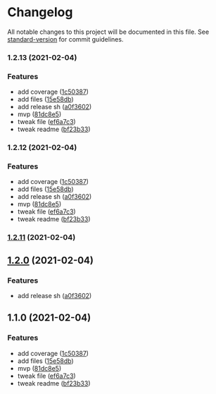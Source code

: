 # Changelog

All notable changes to this project will be documented in this file. See [standard-version](https://github.com/conventional-changelog/standard-version) for commit guidelines.

### 1.2.13 (2021-02-04)


### Features

* add coverage ([1c50387](https://github.com/yanlee26/ts-package/commit/1c50387d62fc2afe4bb20a6dbfe4b7a49ec8504f))
* add files ([15e58db](https://github.com/yanlee26/ts-package/commit/15e58dbe49f06965ee39424f986c6e19418cf643))
* add release sh ([a0f3602](https://github.com/yanlee26/ts-package/commit/a0f36027c20d076d186127c3343ccbdd4b7507ec))
* mvp ([81dc8e5](https://github.com/yanlee26/ts-package/commit/81dc8e5406275f92d505e7565d44ff20bb200b0e))
* tweak file ([ef6a7c3](https://github.com/yanlee26/ts-package/commit/ef6a7c3d918d8620b37a0466cb1f818e28ef37d8))
* tweak readme ([bf23b33](https://github.com/yanlee26/ts-package/commit/bf23b338cf3964748d401a953ed5355d1aae9b4c))

### 1.2.12 (2021-02-04)


### Features

* add coverage ([1c50387](https://github.com/yanlee26/ts-package/commit/1c50387d62fc2afe4bb20a6dbfe4b7a49ec8504f))
* add files ([15e58db](https://github.com/yanlee26/ts-package/commit/15e58dbe49f06965ee39424f986c6e19418cf643))
* add release sh ([a0f3602](https://github.com/yanlee26/ts-package/commit/a0f36027c20d076d186127c3343ccbdd4b7507ec))
* mvp ([81dc8e5](https://github.com/yanlee26/ts-package/commit/81dc8e5406275f92d505e7565d44ff20bb200b0e))
* tweak file ([ef6a7c3](https://github.com/yanlee26/ts-package/commit/ef6a7c3d918d8620b37a0466cb1f818e28ef37d8))
* tweak readme ([bf23b33](https://github.com/yanlee26/ts-package/commit/bf23b338cf3964748d401a953ed5355d1aae9b4c))

### [1.2.11](https://github.com/yanlee26/ts-package/compare/prefix_v1.2.0...prefix_v1.2.11) (2021-02-04)

## [1.2.0](https://github.com/yanlee26/ts-package/compare/prefix_v1.1.0...prefix_v1.2.0) (2021-02-04)


### Features

* add release sh ([a0f3602](https://github.com/yanlee26/ts-package/commit/a0f36027c20d076d186127c3343ccbdd4b7507ec))

## 1.1.0 (2021-02-04)


### Features

* add coverage ([1c50387](https://github.com/yanlee26/ts-package/commit/1c50387d62fc2afe4bb20a6dbfe4b7a49ec8504f))
* add files ([15e58db](https://github.com/yanlee26/ts-package/commit/15e58dbe49f06965ee39424f986c6e19418cf643))
* mvp ([81dc8e5](https://github.com/yanlee26/ts-package/commit/81dc8e5406275f92d505e7565d44ff20bb200b0e))
* tweak file ([ef6a7c3](https://github.com/yanlee26/ts-package/commit/ef6a7c3d918d8620b37a0466cb1f818e28ef37d8))
* tweak readme ([bf23b33](https://github.com/yanlee26/ts-package/commit/bf23b338cf3964748d401a953ed5355d1aae9b4c))
